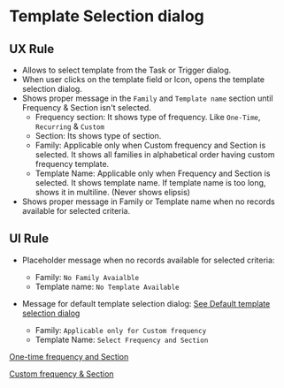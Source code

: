 # Template Selection dialog

## UX Rule
- Allows to select template from the Task or Trigger dialog.
- When user clicks on the template field or Icon, opens the template selection dialog. 
- Shows proper message in the `Family` and `Template name` section until Frequency & Section isn't selected.
    - Frequency section: It shows type of frequency. Like `One-Time`, `Recurring` & `Custom`
    - Section: Its shows type of section.
    - Family: Applicable only when Custom frequency and Section is selected. It shows all families in alphabetical order having custom frequency template.
    - Template Name: Applicable only when Frequency and Section is selected. It shows template name. If template name is too long, shows it in multiline. (Never shows elipsis)
- Shows proper message in Family or Template name when no records available for selected criteria.

## UI Rule

- Placeholder message when no records available for selected criteria:
    - Family: `No Family Avaialble`
    - Template name: `No Template Available`

- Message for default template selection dialog: [See Default template selection dialog](https://drive.google.com/file/d/1PujHHkSQJeD2etYUjvqKI5yGug0ni2sz/view?usp=drive_link)
    - Family: `Applicable only for Custom frequency`
    - Template Name: `Select Frequency and Section`

[One-time frequency and Section](https://drive.google.com/file/d/1DV1ipmxtOokSjKm5k873yyGt_DatDa91/view?usp=drive_link)

[Custom frequency & Section](https://drive.google.com/file/d/109rLzrR0agbGTRULDk6I5fXXewt1NarE/view?usp=drive_link)